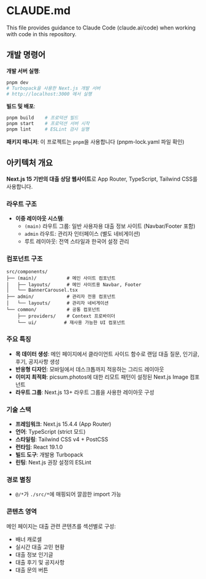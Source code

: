 # CLAUDE.md

This file provides guidance to Claude Code (claude.ai/code) when working with code in this repository.

## 개발 명령어

**개발 서버 실행**:
```bash
pnpm dev
# Turbopack을 사용한 Next.js 개발 서버
# http://localhost:3000 에서 실행
```

**빌드 및 배포**:
```bash
pnpm build    # 프로덕션 빌드
pnpm start    # 프로덕션 서버 시작
pnpm lint     # ESLint 검사 실행
```

**패키지 매니저**: 이 프로젝트는 `pnpm`을 사용합니다 (pnpm-lock.yaml 파일 확인)

## 아키텍처 개요

**Next.js 15 기반의 대출 상담 웹사이트**로 App Router, TypeScript, Tailwind CSS를 사용합니다.

### 라우트 구조
- **이중 레이아웃 시스템**:
  - `(main)` 라우트 그룹: 일반 사용자용 대출 정보 사이트 (Navbar/Footer 포함)
  - `admin` 라우트: 관리자 인터페이스 (별도 네비게이션)
  - 루트 레이아웃: 전역 스타일과 한국어 설정 관리

### 컴포넌트 구조
```
src/components/
├── (main)/           # 메인 사이트 컴포넌트
│   ├── layouts/      # 메인 사이트용 Navbar, Footer
│   └── BannerCarousel.tsx
├── admin/            # 관리자 전용 컴포넌트
│   └── layouts/      # 관리자 네비게이션
└── common/           # 공통 컴포넌트
    ├── providers/    # Context 프로바이더
    └── ui/          # 재사용 가능한 UI 컴포넌트
```

### 주요 특징
- **목 데이터 생성**: 메인 페이지에서 클라이언트 사이드 함수로 랜덤 대출 질문, 인기글, 후기, 공지사항 생성
- **반응형 디자인**: 모바일에서 데스크톱까지 적응하는 그리드 레이아웃
- **이미지 최적화**: picsum.photos에 대한 리모트 패턴이 설정된 Next.js Image 컴포넌트
- **라우트 그룹**: Next.js 13+ 라우트 그룹을 사용한 레이아웃 구성

### 기술 스택
- **프레임워크**: Next.js 15.4.4 (App Router)
- **언어**: TypeScript (strict 모드)
- **스타일링**: Tailwind CSS v4 + PostCSS
- **런타임**: React 19.1.0
- **빌드 도구**: 개발용 Turbopack
- **린팅**: Next.js 권장 설정의 ESLint

### 경로 별칭
- `@/*`가 `./src/*`에 매핑되어 깔끔한 import 가능

### 콘텐츠 영역
메인 페이지는 대출 관련 콘텐츠를 섹션별로 구성:
- 배너 캐로셀
- 실시간 대출 고민 현황
- 대출 정보 인기글
- 대출 후기 및 공지사항
- 대출 문의 버튼